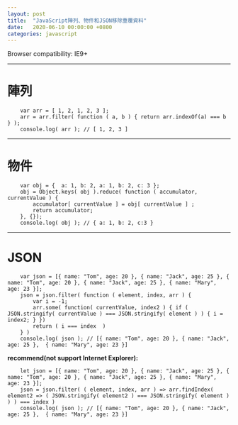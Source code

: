 ```yaml
---
layout: post
title:  "JavaScript陣列、物件和JSON移除重覆資料"
date:   2020-06-10 00:00:00 +0800
categories: javascript
---
```


Browser compatibility: IE9+

---

# 陣列

		var arr = [ 1, 2, 1, 2, 3 ];
		arr = arr.filter( function ( a, b ) { return arr.indexOf(a) === b } );
		console.log( arr ); // [ 1, 2, 3 ]
		
---

# 物件

		var obj = {  a: 1, b: 2, a: 1, b: 2, c: 3 };
		obj = Object.keys( obj ).reduce( function ( accumulator, currentValue ) { 
		    accumulator[ currentValue ] = obj[ currentValue ] ;
		    return accumulator;
		}, {});
		console.log( obj ); // { a: 1, b: 2, c:3 }

---

# JSON

		var json = [{ name: "Tom", age: 20 }, { name: "Jack", age: 25 }, { name: "Tom", age: 20 }, { name: "Jack", age: 25 }, { name: "Mary", age: 23 }];
		json = json.filter( function ( element, index, arr ) {
			var i = -1;
			arr.some( function( currentValue, index2 ) { if ( JSON.stringify( currentValue ) === JSON.stringify( element ) ) { i = index2; } }) 
			return ( i === index  )
		} )
		console.log( json ); // [{ name: "Tom", age: 20 }, { name: "Jack", age: 25 },  { name: "Mary", age: 23 }]

**recommend(not support Internet Explorer):**

		let json = [{ name: "Tom", age: 20 }, { name: "Jack", age: 25 }, { name: "Tom", age: 20 }, { name: "Jack", age: 25 }, { name: "Mary", age: 23 }];
		json = json.filter( ( element, index, arr ) => arr.findIndex( element2 => ( JSON.stringify( element2 ) === JSON.stringify( element ) ) ) === index )
		console.log( json ); // [{ name: "Tom", age: 20 }, { name: "Jack", age: 25 },  { name: "Mary", age: 23 }]






